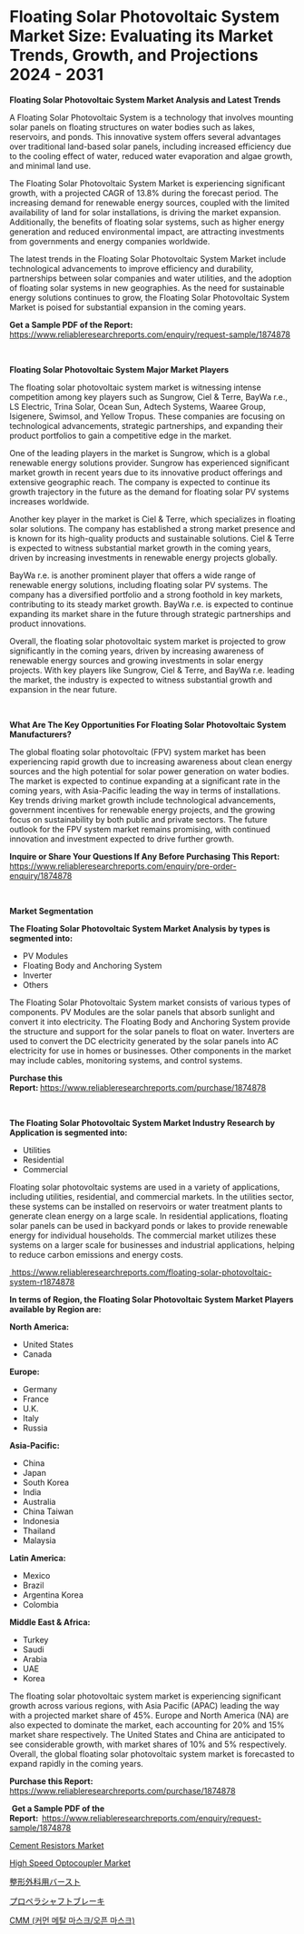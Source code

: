 <p><h1>Floating Solar Photovoltaic System Market Size: Evaluating its Market Trends, Growth, and Projections 2024 - 2031</h1></p><p><strong>Floating Solar Photovoltaic System Market Analysis and Latest Trends</strong></p>
<p><p>A Floating Solar Photovoltaic System is a technology that involves mounting solar panels on floating structures on water bodies such as lakes, reservoirs, and ponds. This innovative system offers several advantages over traditional land-based solar panels, including increased efficiency due to the cooling effect of water, reduced water evaporation and algae growth, and minimal land use.</p><p>The Floating Solar Photovoltaic System Market is experiencing significant growth, with a projected CAGR of 13.8% during the forecast period. The increasing demand for renewable energy sources, coupled with the limited availability of land for solar installations, is driving the market expansion. Additionally, the benefits of floating solar systems, such as higher energy generation and reduced environmental impact, are attracting investments from governments and energy companies worldwide.</p><p>The latest trends in the Floating Solar Photovoltaic System Market include technological advancements to improve efficiency and durability, partnerships between solar companies and water utilities, and the adoption of floating solar systems in new geographies. As the need for sustainable energy solutions continues to grow, the Floating Solar Photovoltaic System Market is poised for substantial expansion in the coming years.</p></p>
<p><strong>Get a Sample PDF of the Report:&nbsp;</strong> <a href="https://www.reliableresearchreports.com/enquiry/request-sample/1874878">https://www.reliableresearchreports.com/enquiry/request-sample/1874878</a></p>
<p>&nbsp;</p>
<p><strong>Floating Solar Photovoltaic System Major Market Players</strong></p>
<p><p>The floating solar photovoltaic system market is witnessing intense competition among key players such as Sungrow, Ciel & Terre, BayWa r.e., LS Electric, Trina Solar, Ocean Sun, Adtech Systems, Waaree Group, Isigenere, Swimsol, and Yellow Tropus. These companies are focusing on technological advancements, strategic partnerships, and expanding their product portfolios to gain a competitive edge in the market.</p><p>One of the leading players in the market is Sungrow, which is a global renewable energy solutions provider. Sungrow has experienced significant market growth in recent years due to its innovative product offerings and extensive geographic reach. The company is expected to continue its growth trajectory in the future as the demand for floating solar PV systems increases worldwide.</p><p>Another key player in the market is Ciel & Terre, which specializes in floating solar solutions. The company has established a strong market presence and is known for its high-quality products and sustainable solutions. Ciel & Terre is expected to witness substantial market growth in the coming years, driven by increasing investments in renewable energy projects globally.</p><p>BayWa r.e. is another prominent player that offers a wide range of renewable energy solutions, including floating solar PV systems. The company has a diversified portfolio and a strong foothold in key markets, contributing to its steady market growth. BayWa r.e. is expected to continue expanding its market share in the future through strategic partnerships and product innovations.</p><p>Overall, the floating solar photovoltaic system market is projected to grow significantly in the coming years, driven by increasing awareness of renewable energy sources and growing investments in solar energy projects. With key players like Sungrow, Ciel & Terre, and BayWa r.e. leading the market, the industry is expected to witness substantial growth and expansion in the near future.</p></p>
<p>&nbsp;</p>
<p><strong>What Are The Key Opportunities For Floating Solar Photovoltaic System Manufacturers?</strong></p>
<p><p>The global floating solar photovoltaic (FPV) system market has been experiencing rapid growth due to increasing awareness about clean energy sources and the high potential for solar power generation on water bodies. The market is expected to continue expanding at a significant rate in the coming years, with Asia-Pacific leading the way in terms of installations. Key trends driving market growth include technological advancements, government incentives for renewable energy projects, and the growing focus on sustainability by both public and private sectors. The future outlook for the FPV system market remains promising, with continued innovation and investment expected to drive further growth.</p></p>
<p><strong>Inquire or Share Your Questions If Any Before Purchasing This Report:</strong> <a href="https://www.reliableresearchreports.com/enquiry/pre-order-enquiry/1874878">https://www.reliableresearchreports.com/enquiry/pre-order-enquiry/1874878</a></p>
<p>&nbsp;</p>
<p><strong>Market Segmentation</strong></p>
<p><strong>The Floating Solar Photovoltaic System Market Analysis by types is segmented into:</strong></p>
<p><ul><li>PV Modules</li><li>Floating Body and Anchoring System</li><li>Inverter</li><li>Others</li></ul></p>
<p><p>The Floating Solar Photovoltaic System market consists of various types of components. PV Modules are the solar panels that absorb sunlight and convert it into electricity. The Floating Body and Anchoring System provide the structure and support for the solar panels to float on water. Inverters are used to convert the DC electricity generated by the solar panels into AC electricity for use in homes or businesses. Other components in the market may include cables, monitoring systems, and control systems.</p></p>
<p><strong>Purchase this Report:&nbsp;</strong><a href="https://www.reliableresearchreports.com/purchase/1874878">https://www.reliableresearchreports.com/purchase/1874878</a></p>
<p>&nbsp;</p>
<p><strong>The Floating Solar Photovoltaic System Market Industry Research by Application is segmented into:</strong></p>
<p><ul><li>Utilities</li><li>Residential</li><li>Commercial</li></ul></p>
<p><p>Floating solar photovoltaic systems are used in a variety of applications, including utilities, residential, and commercial markets. In the utilities sector, these systems can be installed on reservoirs or water treatment plants to generate clean energy on a large scale. In residential applications, floating solar panels can be used in backyard ponds or lakes to provide renewable energy for individual households. The commercial market utilizes these systems on a larger scale for businesses and industrial applications, helping to reduce carbon emissions and energy costs.</p></p>
<p><a href="https://www.reliableresearchreports.com/floating-solar-photovoltaic-system-r1874878">&nbsp;https://www.reliableresearchreports.com/floating-solar-photovoltaic-system-r1874878</a></p>
<p><strong>In terms of Region, the Floating Solar Photovoltaic System Market Players available by Region are:</strong></p>
<p>
    <p> <strong> North America: </strong>
        <ul>
            <li>United States</li>
            <li>Canada</li>
        </ul>
        </p> 
    <p> <strong> Europe: </strong>
        <ul>
            <li>Germany</li>
            <li>France</li>
            <li>U.K.</li>
            <li>Italy</li>
            <li>Russia</li>
        </ul>
        </p> 
    <p> <strong> Asia-Pacific: </strong>
        <ul>
            <li>China</li>
            <li>Japan</li>
            <li>South Korea</li>
            <li>India</li>
            <li>Australia</li>
            <li>China Taiwan</li>
            <li>Indonesia</li>
            <li>Thailand</li>
            <li>Malaysia</li>
        </ul>
        </p> 
    <p> <strong> Latin America: </strong>
        <ul>
            <li>Mexico</li>
            <li>Brazil</li>
            <li>Argentina Korea</li>
            <li>Colombia</li>
        </ul>
        </p> 
    <p> <strong> Middle East & Africa: </strong>
        <ul>
            <li>Turkey</li>
            <li>Saudi</li>
            <li>Arabia</li>
            <li>UAE</li>
            <li>Korea</li>
        </ul>
    </p>
    </p>
<p><p>The floating solar photovoltaic system market is experiencing significant growth across various regions, with Asia Pacific (APAC) leading the way with a projected market share of 45%. Europe and North America (NA) are also expected to dominate the market, each accounting for 20% and 15% market share respectively. The United States and China are anticipated to see considerable growth, with market shares of 10% and 5% respectively. Overall, the global floating solar photovoltaic system market is forecasted to expand rapidly in the coming years.</p></p>
<p><strong>Purchase this Report: </strong><a href="https://www.reliableresearchreports.com/purchase/1874878">https://www.reliableresearchreports.com/purchase/1874878</a></p>
<p>&nbsp;<strong>Get a Sample PDF of the Report:&nbsp;&nbsp;</strong><a href="https://www.reliableresearchreports.com/enquiry/request-sample/1874878">https://www.reliableresearchreports.com/enquiry/request-sample/1874878</a></p>
<p><strong></strong></p>
<p><p><a href="https://github.com/ChiragRP21/Market-Research-Report-List-5/blob/main/cement-resistors-market.md">Cement Resistors Market</a></p><p><a href="https://github.com/cecuraprangm/Market-Research-Report-List-3/blob/main/high-speed-optocoupler-market.md">High Speed Optocoupler Market</a></p><p><a href="https://github.com/oqoeusbvpadwjs08/Market-Research-Report-List-2/blob/main/8887089149607.md">整形外科用バースト</a></p><p><a href="https://github.com/AaronVargas43/Market-Research-Report-List-2/blob/main/3063419149608.md">プロペラシャフトブレーキ</a></p><p><a href="https://github.com/JackieFauhey9089475/Market-Research-Report-List-2/blob/main/5493251159320.md">CMM (커먼 메탈 마스크/오픈 마스크)</a></p></p>